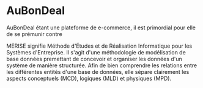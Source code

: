 # AuBonDeal 

AuBonDeal étant une plateforme de e-commerce, il est primordial pour elle de se prémunir contre

MERISE signifie Méthode d'Études et de Réalisation Informatique pour les Systèmes d'Entreprise. Il s'agit d'une méthodologie de modélisation de base données premettant de concevoir et organiser les données d'un système de manière structurée. Afin de bien comprendre les relations entre les différentes entités d'une base de données, elle sépare clairement les aspects conceptuels (MCD), logiques (MLD) et physiques (MPD).

